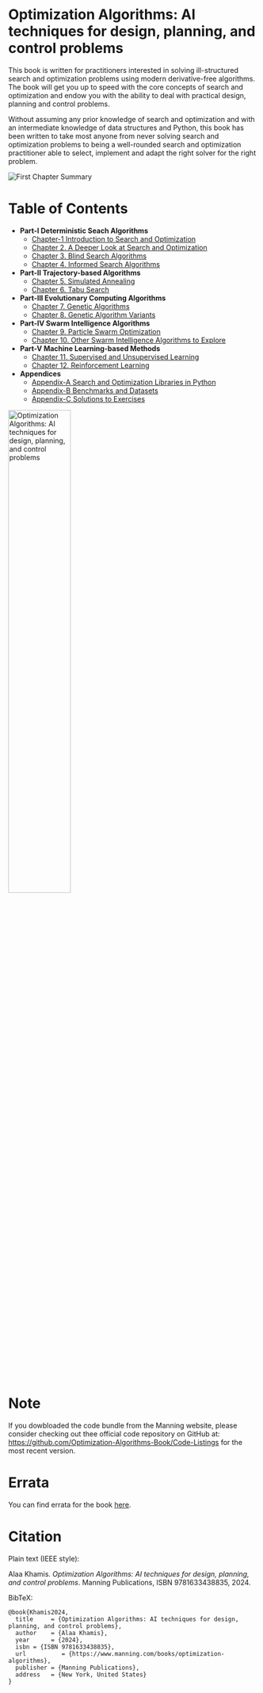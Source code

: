 # Optimization Algorithms: AI techniques for design, planning, and control problems

This book is written for practitioners interested in solving ill-structured search and optimization problems using modern derivative-free algorithms. The book will get you up to speed with the core concepts of search and optimization and endow you with the ability to deal with practical design, planning and control problems.

Without assuming any prior knowledge of search and optimization and with an intermediate knowledge of data structures and Python, this book has been written to take most anyone from never solving search and optimization problems to being a well-rounded search and optimization practitioner able to select, implement and adapt the right solver for the right problem.

![First Chapter Summary](https://www.youtube.com/watch?v=RAVFSvgks3Q)

# Table of Contents

* **Part-I Deterministic Seach Algorithms**
  * [Chapter-1 Introduction to Search and Optimization](https://github.com/search-and-optimization/book/tree/main/Chapter%201)
  * [Chapter 2. A Deeper Look at Search and Optimization](https://github.com/search-and-optimization/book/tree/main/Chapter%202)
  * [Chapter 3. Blind Search Algorithms](https://github.com/search-and-optimization/book/tree/main/Chapter%203)
  * [Chapter 4. Informed Search Algorithms](https://github.com/search-and-optimization/book/tree/main/Chapter%204)
* **Part-II Trajectory-based Algorithms**
  * [Chapter 5. Simulated Annealing](https://github.com/search-and-optimization/book/tree/main/Chapter%205)
  * [Chapter 6. Tabu Search](https://github.com/search-and-optimization/book/tree/main/Chapter%206)
* **Part-III Evolutionary Computing Algorithms**
  * [Chapter 7. Genetic Algorithms](https://github.com/search-and-optimization/book/tree/main/Chapter%207)
  * [Chapter 8. Genetic Algorithm Variants](https://github.com/search-and-optimization/book/tree/main/Chapter%208)
* **Part-IV Swarm Intelligence Algorithms**
  * [Chapter 9. Particle Swarm Optimization](https://github.com/search-and-optimization/book/tree/main/Chapter%209)
  * [Chapter 10. Other Swarm Intelligence Algorithms to Explore](https://github.com/search-and-optimization/book/tree/main/Chapter%2010)
* **Part-V Machine Learning-based Methods**
  * [Chapter 11. Supervised and Unsupervised Learning](https://github.com/search-and-optimization/book/tree/main/Chapter%2011)
  * [Chapter 12. Reinforcement Learning](https://github.com/search-and-optimization/book/tree/main/Chapter%2012)          
* **Appendices**
  * [Appendix-A Search and Optimization Libraries in Python](https://github.com/search-and-optimization/book/tree/main/Appendix%20A)
  * [Appendix-B Benchmarks and Datasets](https://github.com/search-and-optimization/book/tree/main/Appendix%20B)
  * [Appendix-C Solutions to Exercises](https://github.com/search-and-optimization/book/tree/main/Appendix%20C)

<a href="https://www.manning.com/books/optimization-algorithms">
<img src="images/Khamis.jpg" alt="Optimization Algorithms: AI techniques for design, planning, and control problems" width="50%"></a>

# Note

If you dowbloaded the code bundle from the Manning website, please consider checking out thee official code repository on GitHub at: https://github.com/Optimization-Algorithms-Book/Code-Listings for the most recent version.

# Errata

You can find errata for the book [here](https://github.com/search-and-optimization/book/tree/main/errata.md).


# Citation

Plain text (IEEE style):

Alaa Khamis. <i>Optimization Algorithms: AI techniques for design, planning, and control problems</i>. Manning Publications, ISBN 9781633438835, 2024.

BibTeX:
```
@book{Khamis2024,
  title     = {Optimization Algorithms: AI techniques for design, planning, and control problems},
  author    = {Alaa Khamis},
  year      = {2024},
  isbn = {ISBN 9781633438835},
  url          = {https://www.manning.com/books/optimization-algorithms},
  publisher = {Manning Publications},
  address   = {New York, United States}
}
```